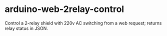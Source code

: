 # arduino-web-2relay-control
Control a 2-relay shield with 220v AC switching from a web request; returns relay status in JSON.

